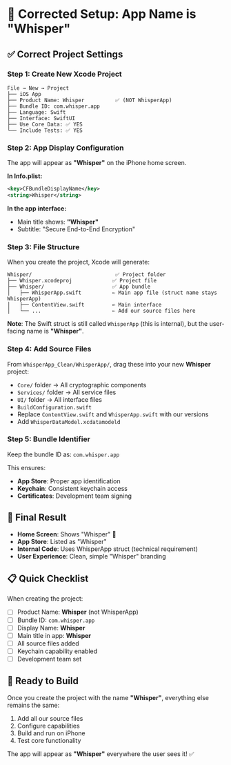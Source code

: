 # 📱 Corrected Setup: App Name is "Whisper"

## ✅ **Correct Project Settings**

### **Step 1: Create New Xcode Project**
```
File → New → Project
├── iOS App
├── Product Name: Whisper          ✅ (NOT WhisperApp)
├── Bundle ID: com.whisper.app
├── Language: Swift
├── Interface: SwiftUI
├── Use Core Data: ✅ YES
└── Include Tests: ✅ YES
```

### **Step 2: App Display Configuration**

The app will appear as **"Whisper"** on the iPhone home screen.

**In Info.plist:**
```xml
<key>CFBundleDisplayName</key>
<string>Whisper</string>
```

**In the app interface:**
- Main title shows: **"Whisper"**
- Subtitle: "Secure End-to-End Encryption"

### **Step 3: File Structure**
When you create the project, Xcode will generate:
```
Whisper/                           ✅ Project folder
├── Whisper.xcodeproj             ✅ Project file  
├── Whisper/                      ✅ App bundle
│   ├── WhisperApp.swift          ← Main app file (struct name stays WhisperApp)
│   ├── ContentView.swift         ← Main interface
│   └── ...                       ← Add our source files here
```

**Note**: The Swift struct is still called `WhisperApp` (this is internal), but the user-facing name is **"Whisper"**.

### **Step 4: Add Source Files**
From `WhisperApp_Clean/WhisperApp/`, drag these into your new **Whisper** project:

- `Core/` folder → All cryptographic components
- `Services/` folder → All service files  
- `UI/` folder → All interface files
- `BuildConfiguration.swift`
- Replace `ContentView.swift` and `WhisperApp.swift` with our versions
- Add `WhisperDataModel.xcdatamodeld`

### **Step 5: Bundle Identifier**
Keep the bundle ID as: `com.whisper.app`

This ensures:
- **App Store**: Proper app identification
- **Keychain**: Consistent keychain access
- **Certificates**: Development team signing

## 🎯 **Final Result**

- **Home Screen**: Shows "Whisper" 📱
- **App Store**: Listed as "Whisper"
- **Internal Code**: Uses WhisperApp struct (technical requirement)
- **User Experience**: Clean, simple "Whisper" branding

## 📋 **Quick Checklist**

When creating the project:
- [ ] Product Name: **Whisper** (not WhisperApp)
- [ ] Bundle ID: `com.whisper.app`
- [ ] Display Name: **Whisper**
- [ ] Main title in app: **Whisper**
- [ ] All source files added
- [ ] Keychain capability enabled
- [ ] Development team set

## 🚀 **Ready to Build**

Once you create the project with the name **"Whisper"**, everything else remains the same:

1. Add all our source files
2. Configure capabilities
3. Build and run on iPhone
4. Test core functionality

The app will appear as **"Whisper"** everywhere the user sees it! ✅